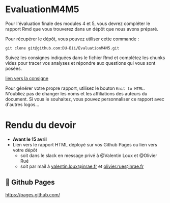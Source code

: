 # EvaluationM4M5

Pour l'évaluation finale des modules 4 et 5, vous devrez compléter le rapport Rmd que vous trouverez dans un dépôt que nous avons préparé.

Pour récupérer le dépôt, vous pouvez utiliser cette commande :

```
git clone git@github.com:DU-Bii/EvaluationM4M5.git
```

Suivez les consignes indiquées dans le fichier Rmd et complétez les chunks vides pour tracer vos analyses et répondre aux questions qui vous sont posées.

[lien vers la consigne](Evaluation.html)

Pour générer votre propre rapport, utilisez le bouton `Knit to HTML`. N'oubliez pas de changer les noms et les affiliations des auteurs du document. Si vous le souhaitez, vous pouvez personnaliser ce rapport avec d'autres logos...

# Rendu du devoir 


* **Avant le 15 avril**
* Lien vers le rapport HTML déployé sur vos Github Pages ou lien vers votre dépôt
  - soit dans le slack en message privé à @Valentin Loux et @Olivier Rué
  - soit par mail à valentin.loux@inrae.fr et olivier.rue@inrae.fr

## :memo: Github Pages

https://pages.github.com/

